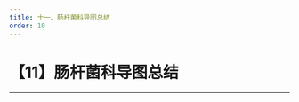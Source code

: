 ```yaml
---
title: 十一、肠杆菌科导图总结
order: 10
---
```


# 【11】肠杆菌科导图总结

<kaodian :text="'微生物学检验记忆卡'" />

<!-- ###### 第九章 肠杆菌

> 微生物学检验 -->

<beitiW/>



---

  <div>
    <TreeChart :json="treeData" :class="{ landscape: 1 }" />
  </div>

<script>
import TreeChart from "/Users/mac/Documents/vitepress/docs/.vitepress/theme/components/TreeChart.vue";
export default {
  name: 'app',
  components: {
    TreeChart
  },
  data() {
    return {
      treeData: {
        extend:false,
        name: '肠杆菌科杆菌',
        // image_urlt: "https://ss0.bdstatic.com/70cFvHSh_Q1YnxGkpoWK1HF6hhy/it/u=3689173839,956040439&fm=26&gp=0.jpg",
        class: ["rootNode"],
        children: [
          {
 extend:false,
            name: '苯丙氨酸脱氨酶(+)',
            n:"无考点",
            // image_urlt: "https://ss0.bdstatic.com/70cFvHSh_Q1YnxGkpoWK1HF6hhy/it/u=3689173839,956040439&fm=26&gp=0.jpg",
            children: [
              {
                 extend:false,
                name: '变形杆菌属',
                n:"普通和奇异在血琼脂呈迁徙扩散生长现象。",
                // image_urlt: "https://ss0.bdstatic.com/70cFvHSh_Q1YnxGkpoWK1HF6hhy/it/u=3689173839,956040439&fm=26&gp=0.jpg",
                    
              },
              {
                 extend:false,
                name: '普罗威登斯菌属',
                n:"无迁徙生长现象。",
                // image_urlt: "https://ss0.bdstatic.com/70cFvHSh_Q1YnxGkpoWK1HF6hhy/it/u=3689173839,956040439&fm=26&gp=0.jpg"
              },
              {
                 extend:false,
                name: '摩根菌属',
                n:"无迁徙生长现象。",
                  // image_urlt: "https://ss0.bdstatic.com/70cFvHSh_Q1YnxGkpoWK1HF6hhy/it/u=3689173839,956040439&fm=26&gp=0.jpg"
              }
            ]
           
          },
          
          {
             extend:false,
                name: '苯丙氨酸脱氨酶(-)',
                // image_urlt: "https://ss0.bdstatic.com/70cFvHSh_Q1YnxGkpoWK1HF6hhy/it/u=3689173839,956040439&fm=26&gp=0.jpg",
                  children: [
              {
                 extend:false,
                name: '葡萄糖酸盐试验(+)',
                // image_urlt: "https://ss0.bdstatic.com/70cFvHSh_Q1YnxGkpoWK1HF6hhy/it/u=3689173839,956040439&fm=26&gp=0.jpg",
                    children: [
              {
                 extend:false,
                name: '克雷伯菌属(无鞭毛)',
                n:"（IMViC试验）--++\n【触酶阳性、脲酶阳性】、在血琼脂上形成圆形，凸起，灰白色，不溶血的粘液性菌落。\n呈现黏液型，用接种环挑取时呈长丝状。\n其中【动力和鸟氨酸脱羧酶阴性】是本菌的最大特点。【枸橼酸盐】阳性",
                // image_urlt: "https://ss0.bdstatic.com/70cFvHSh_Q1YnxGkpoWK1HF6hhy/it/u=3689173839,956040439&fm=26&gp=0.jpg",
                    
              },
              {
                 extend:false,
                name: '沙雷菌属',
                n:"无考点",
                // image_urlt: "https://ss0.bdstatic.com/70cFvHSh_Q1YnxGkpoWK1HF6hhy/it/u=3689173839,956040439&fm=26&gp=0.jpg"
              },
              {
                 extend:false,
                name: '哈夫尼亚菌属',
                n:"无考点",
                // image_urlt: "https://ss0.bdstatic.com/70cFvHSh_Q1YnxGkpoWK1HF6hhy/it/u=3689173839,956040439&fm=26&gp=0.jpg"
              }
            ]  
                    
              },
              {
                 extend:false,
                name: '葡萄糖酸盐试验(-)',
                // image_urlt: "https://ss0.bdstatic.com/70cFvHSh_Q1YnxGkpoWK1HF6hhy/it/u=3689173839,956040439&fm=26&gp=0.jpg",
                    children: [
              {
                 extend:false,
                name: '埃希菌属(有荚膜)',
                n:"（IMViC试验）为+ + - -。H2S（-）\n 抗原结构菌体抗原（O）、表面抗原（K）和鞭毛抗原（H）三种构成。\n主要是侵袭力、内毒素、肠毒素等。",
                // image_urlt: "https://ss0.bdstatic.com/70cFvHSh_Q1YnxGkpoWK1HF6hhy/it/u=3689173839,956040439&fm=26&gp=0.jpg",
                 children: [
              {
                 extend:false,
                name: '肠产毒型（ETEC）',
                 n:"霍乱样肠毒素腹泻（水泻）。旅游者腹泻。",
                // image_urlt: "https://ss0.bdstatic.com/70cFvHSh_Q1YnxGkpoWK1HF6hhy/it/u=3689173839,956040439&fm=26&gp=0.jpg",
                    
              },
              {
                 extend:false,
                name: '肠致病型（EPEC）',
                 n:"主要引起婴儿腹泻",
                // image_urlt: "https://ss0.bdstatic.com/70cFvHSh_Q1YnxGkpoWK1HF6hhy/it/u=3689173839,956040439&fm=26&gp=0.jpg"
              },
              {
                 extend:false,
                name: '肠侵袭型（EIEC）',
                 n:"可侵入结肠黏膜上皮，痢疾样腹泻（黏液脓血便）（无鞭毛）",
                // image_urlt: "https://ss0.bdstatic.com/70cFvHSh_Q1YnxGkpoWK1HF6hhy/it/u=3689173839,956040439&fm=26&gp=0.jpg"
              },
              {
                 extend:false,
                name: '肠出血型（EHEC）',
                 n:"产志贺样毒素（VT）大肠埃希菌（SLTEC或UTEC）",
                // image_urlt: "https://ss0.bdstatic.com/70cFvHSh_Q1YnxGkpoWK1HF6hhy/it/u=3689173839,956040439&fm=26&gp=0.jpg"
              }
            ]
                    
              },
              {
                 extend:false,
                name: '志贺菌属',
                 n:"无鞭毛无荚膜有菌毛，人类【细菌性痢疾】最常见。\n 侵袭力：菌毛粘附于肠粘膜上皮细胞，诱导细胞内吞。\n内毒素：破坏肠粘膜、肠壁通透性、肠壁植物神经——腹痛，腹泻，里急后重，粘液脓血便。\n外毒素（志贺毒素，ST）：肠毒素活性；细胞毒活性；神经毒性。\n传染源为病人和带菌者，经【粪口传播】。",
                // image_urlt: "https://ss0.bdstatic.com/70cFvHSh_Q1YnxGkpoWK1HF6hhy/it/u=3689173839,956040439&fm=26&gp=0.jpg",
                  children: [
              {
                 extend:false,
                name: 'A痢疾',
                 n:"无考点",
                // image_urlt: "https://ss0.bdstatic.com/70cFvHSh_Q1YnxGkpoWK1HF6hhy/it/u=3689173839,956040439&fm=26&gp=0.jpg",
                    
              },
              {
                 extend:false,
                name: 'B福氏',
                 n:"常见",
                // image_urlt: "https://ss0.bdstatic.com/70cFvHSh_Q1YnxGkpoWK1HF6hhy/it/u=3689173839,956040439&fm=26&gp=0.jpg"
              },
              {
                 extend:false,
                name: 'C鲍氏',
                 n:"无考点",
                // image_urlt: "https://ss0.bdstatic.com/70cFvHSh_Q1YnxGkpoWK1HF6hhy/it/u=3689173839,956040439&fm=26&gp=0.jpg"
              },
              {
                 extend:false,
                name: 'D宋内',
                 n:"无考点",
                // image_urlt: "https://ss0.bdstatic.com/70cFvHSh_Q1YnxGkpoWK1HF6hhy/it/u=3689173839,956040439&fm=26&gp=0.jpg"
              }
            ]
              },
              {
                 extend:false,
                name: '沙门菌属(胞内寄生菌)',
                 n:"内容太多，已发朋友圈",
                // image_urlt: "https://ss0.bdstatic.com/70cFvHSh_Q1YnxGkpoWK1HF6hhy/it/u=3689173839,956040439&fm=26&gp=0.jpg"
              },
              {
                 extend:false,
                name: '枸橼酸杆菌属',
                n:"无考点",
                // image_urlt: "https://ss0.bdstatic.com/70cFvHSh_Q1YnxGkpoWK1HF6hhy/it/u=3689173839,956040439&fm=26&gp=0.jpg"
              },
              {
                 extend:false,
                name: '爱德华菌属',
                n:"无考点",
                // image_urlt: "https://ss0.bdstatic.com/70cFvHSh_Q1YnxGkpoWK1HF6hhy/it/u=3689173839,956040439&fm=26&gp=0.jpg"
              },
              {
                 extend:false,
                name: '耶尔森菌属',
                n:"无考点",
                // image_urlt: "https://ss0.bdstatic.com/70cFvHSh_Q1YnxGkpoWK1HF6hhy/it/u=3689173839,956040439&fm=26&gp=0.jpg",
                children: [
              {
                 extend:false,
                name: '鼠疫耶尔森菌',
                n:"有荚膜，无鞭毛,俗称鼠疫杆菌，是【烈性（甲类病原菌）】传染病鼠疫的病原菌。\n液体培养基：形成【絮状沉淀和菌膜】。底部絮状沉淀堆积呈【“钟乳石”】状。\n淋巴结肿胀、坏死、脓肿",
                // image_urlt: "https://ss0.bdstatic.com/70cFvHSh_Q1YnxGkpoWK1HF6hhy/it/u=3689173839,956040439&fm=26&gp=0.jpg",
                    
              },
              {
                 extend:false,
                name: '小肠结肠炎耶尔森菌',
                n:"小肠结肠炎耶尔森菌【无动力】，无荚膜\n需氧或兼性厌氧，4～40℃均能生长，最适生长温度为20～28℃。\n【冷增菌】",
                // image_urlt: "https://ss0.bdstatic.com/70cFvHSh_Q1YnxGkpoWK1HF6hhy/it/u=3689173839,956040439&fm=26&gp=0.jpg"
              }
            ]
              }
            ]  
              }
            ]       
              },
        ],
        
      },
      contextstyle: {
          display: 'none',
          right: '0px',
          top: '0px',
          left: '0px',
          bottom: '0px',
      }, 
    }
  }
}
</script>

